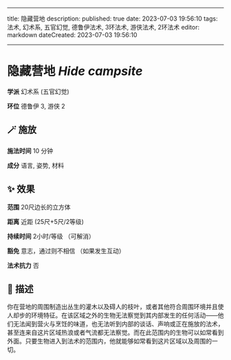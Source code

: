 
---
title: 隐藏营地
description: 
published: true
date: 2023-07-03 19:56:10
tags: 法术, 幻术系, 五官幻觉, 德鲁伊法术, 3环法术, 游侠法术, 2环法术
editor: markdown
dateCreated: 2023-07-03 19:56:10

---

# **隐藏营地** *Hide campsite*

**学派** 幻术系 (五官幻觉) 

**环位** 德鲁伊 3, 游侠 2

## 🪄 施放

**施法时间** 10 分钟

**成分** 语言, 姿势, 材料

## ✨ 效果  

**范围** 20尺边长的立方体

**距离** 近距 (25尺+5尺/2等级)  

**持续时间** 2小时/等级 （可解消） 

**豁免** 意志，通过则不相信 （如果发生互动）

**法术抗力** 否

## 📖 描述

你在营地的周围制造出丛生的灌木以及碍人的枝叶，或者其他符合周围环境并且使人却步的环境特征。在该区域之外的生物无法察觉到其内部发生的任何活动——他们无法闻到营火与烹饪的味道，也无法听到内部的谈话、声响或正在施放的法术，甚至连来自这片区域热浪或者气流都无法察觉。而在此范围内的生物可以如常看到外面。只要生物进入到法术的范围内，他就能够如常看到这片区域以及周围的一切。
    